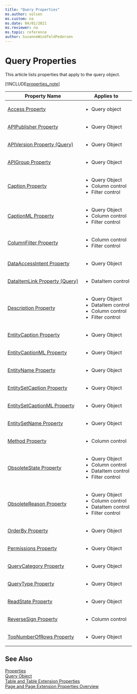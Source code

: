 ```yaml
---
title: "Query Properties"
ms.author: solsen
ms.custom: na
ms.date: 04/01/2021
ms.reviewer: na
ms.topic: reference
author: SusanneWindfeldPedersen
---
```

# Query Properties

This article lists properties that apply to the query object.  

[!INCLUDE[properties_note](../includes/properties_note.md)]

|Property Name|Applies to|
|-------------|-----------|  
|[Access Property](devenv-access-property.md)|<ul><li>Query object</li></ul>|
|[APIPublisher Property](devenv-apipublisher-property.md)|<ul><li>Query Object</li>|
|[APIVersion Property (Query)](devenv-apiversion-query-property.md)|<ul><li>Query Object</li>|
|[APIGroup Property](devenv-apigroup-property.md)|<ul><li>Query Object</li>|
|[Caption Property](devenv-caption-property.md)|<ul><li>Query Object</li><li>Column control</li><li>Filter control</li></ul>|
|[CaptionML Property](devenv-captionml-property.md)|<ul><li>Query Object</li><li>Column control</li><li>Filter control</li></ul>|
|[ColumnFilter Property](devenv-columnfilter-property.md)|<ul><li>Column control</li><li>Filter control</li></ul>|
|[DataAccessIntent Property](devenv-dataaccessintent-property.md)|<ul><li>Query Object</li></ul>|
|[DataItemLink Property (Query)](devenv-dataitemlink-query-property.md)|<ul><li>DataItem control</li></ul>|
|[Description Property](devenv-description-property.md)|<ul><li>Query Object</li><li>DataItem control</li><li>Column control</li><li>Filter control</li></ul>|
|[EntityCaption Property](devenv-entitycaption-property.md)|<ul><li>Query Object</li></ul>|
|[EntityCaptionML Property](devenv-entitycaptionml-property.md)|<ul><li>Query Object</li></ul>|
|[EntityName Property](devenv-entityname-property.md)|<ul><li>Query Object</li></ul>|
|[EntitySetCaption Property](devenv-entitysetcaption-property.md)|<ul><li>Query Object</li></ul>|
|[EntitySetCaptionML Property](devenv-entitysetcaptionml-property.md)|<ul><li>Query Object</li></ul>|
|[EntitySetName Property](devenv-entitysetname-property.md)|<ul><li>Query Object</li></ul>|
|[Method Property](devenv-method-property.md)|<ul><li>Column control</li></ul>|
|[ObsoleteState Property](devenv-obsoletestate-property.md)|<ul><li>Query Object</li><li>Column control</li><li>DataItem control</li><li>Filter control</li></ul>|
|[ObsoleteReason Property](devenv-obsoletereason-property.md)|<ul><li>Query Object</li><li>Column control</li><li>DataItem control</li><li>Filter control</li></ul>|
|[OrderBy Property](devenv-orderby-property.md)|<ul><li>Query Object</li></ul>|
|[Permissions Property](devenv-permissions-property.md)|<ul><li>Query Object</li></ul>|
|[QueryCategory Property](devenv-querycategory-property.md)|<ul><li>Query Object</li></ul>|
|[QueryType Property](devenv-querytype-property.md)|<ul><li>Query Object</li></ul>|
|[ReadState Property](devenv-readstate-property.md)|<ul><li>Query Object</li></ul>|
|[ReverseSign Property](devenv-reversesign-property.md)|<ul><li>Column control</li></ul>|
|[TopNumberOfRows Property](devenv-topnumberofrows-property.md)|<ul><li>Query Object</li></ul>|

<!--

## Query Object Properties  
 The following properties apply to the query object as a whole.  

|Property Name|Query Object|
|-------------|------------|
|[Caption Property](devenv-caption-property.md)|X| 
|[CaptionML Property](devenv-captionml-property.md)|X|
|[Description Property](devenv-description-property.md)|X|
|[ID Property](./devenv-properties.md)|X|
|[Name Property](./devenv-properties.md)|X|
|[OrderBy Property](devenv-orderby-property.md)|X|
|[Permissions Property](devenv-permissions-property.md)|X|
|[TopNumberOfRows Property](devenv-topnumberofrows-property.md)|X|
|[ReadState Property](devenv-readstate-property.md)|X|
|[EntityName Property](devenv-entityname-property.md)|X|
|[EntitySetName Property](devenv-entitysetname-property.md)|X|

## Query Data Item Properties  
 The following properties apply to the **DataItem** control of a query.  

|Property Name|Query Object|
|-------------|------------|
|[DataItemTable Property](./devenv-properties.md)|X|
|[DataItemLink Property \(Query\)](devenv-dataitemlink-query-property.md)|X|
|[DataItemLinkType Property](./devenv-sqljointype-property.md)|X|
|[Description Property](devenv-description-property.md)|X| 
|[DataItemTableFilter Property](./devenv-dataitemtablefilter-property.md)|X|
|[ID Property](./devenv-properties.md)|X|  
|[Indentation Property \(Query\)](./devenv-properties.md)|X|
|[Name Property](./devenv-properties.md)|X| 

## Query Column Properties  

 The following properties apply to the **Column** control of a query.  
|Property Name|Query Object|
|-------------|------------|
|[Caption Property](devenv-caption-property.md)|X|  
|[CaptionML Property](devenv-captionml-property.md)|X|
|[ColumnFilter Property](devenv-columnfilter-property.md)|X|
|[DataSource Property](./devenv-properties.md)|X|
|[Description Property](devenv-description-property.md)|X|
|[ID Property](./devenv-properties.md)|X|
|[Indentation Property \(Query\)](./devenv-properties.md)|X|
|[Method Property](devenv-method-property.md)|X|
|[MethodType Property](./devenv-properties.md)|X|
|[Name Property](./devenv-properties.md)|X|
|[ReverseSign Property](devenv-reversesign-property.md)|X|

## Query Filter Control Properties  

 The following properties apply to the **Filter** control of a query.  
|Property Name|Query Object|
|-------------|------------|
|[Caption Property](devenv-caption-property.md)|X|
|[CaptionML Property](devenv-captionml-property.md)|X|
|[ColumnFilter Property](devenv-columnfilter-property.md)|X|
|[DataSource Property](./devenv-properties.md)|X|
|[Description Property](devenv-description-property.md)|X|
|[ID Property](./devenv-properties.md)|X|
|[Indentation Property \(Query\)](./devenv-properties.md)|X|
|[Name Property](./devenv-properties.md)|X|

-->

## See Also  
[Properties](devenv-properties.md)  
[Query Object](../devenv-query-object.md)  
[Table and Table Extension Properties](devenv-table-properties.md)  
[Page and Page Extension Properties Overview](devenv-page-property-overview.md)